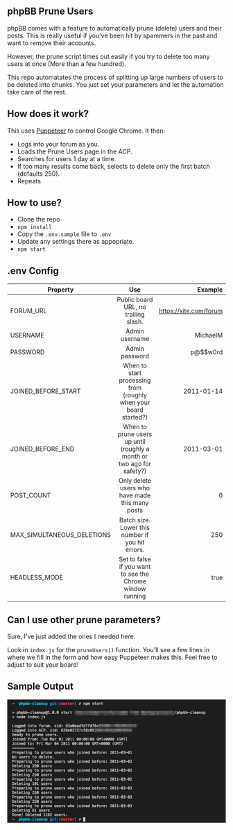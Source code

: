 ## phpBB Prune Users

phpBB comes with a feature to automatically prune (delete) users and their posts. This is really useful if you've been hit by spammers in the past and want to remove their accounts.

However, the prune script times out easily if you try to delete too many users at once (More than a few hundred).

This repo automatates the process of splitting up large numbers of users to be deleted into chunks. You just set your parameters and let the automation take care of the rest.

## How does it work?

This uses [Puppeteer](https://github.com/GoogleChrome/puppeteer) to control Google Chrome. It then:

* Logs into your forum as you.
* Loads the Prune Users page in the ACP.
* Searches for users 1 day at a time.
* If too many results come back, selects to delete only the first batch (defaults 250).
* Repeats

## How to use?

* Clone the repo
* `npm install`
* Copy the `.env.sample` file to `.env`
* Update any settings there as appopriate.
* `npm start`

## .env Config

| Property                   |                                  Use                                  |                Example |
| -------------------------- | :-------------------------------------------------------------------: | ---------------------: |
| FORUM_URL                  |                 Public board URL, no trailing slash.                  | https://site.com/forum |
| USERNAME                   |                            Admin username                             |               MichaelM |
| PASSWORD                   |                            Admin password                             |               p@$$w0rd |
| JOINED_BEFORE_START        |   When to start processing from (roughly when your board started?)    |             2011-01-14 |
| JOINED_BEFORE_END          | When to prune users up until (roughly a month or two ago for safety?) |             2011-03-01 |
| POST_COUNT                 |            Only delete users who have made this many posts            |                      0 |
| MAX_SIMULTANEOUS_DELETIONS |           Batch size. Lower this number if you hit errors.            |                    250 |
| HEADLESS_MODE              |       Set to false if you want to see the Chrome window running       |                   true |

## Can I use other prune parameters?

Sure, I've just added the ones I needed here.

Look in `index.js` for the `pruneUsers()` function. You'll see a few lines in where we fill in the form and how easy Puppeteer makes this. Feel free to adjust to suit your board!

## Sample Output

![alt text](https://raw.githubusercontent.com/michael-martin/phpbb-cleanup/master/sample-run.jpg "Sample run")
